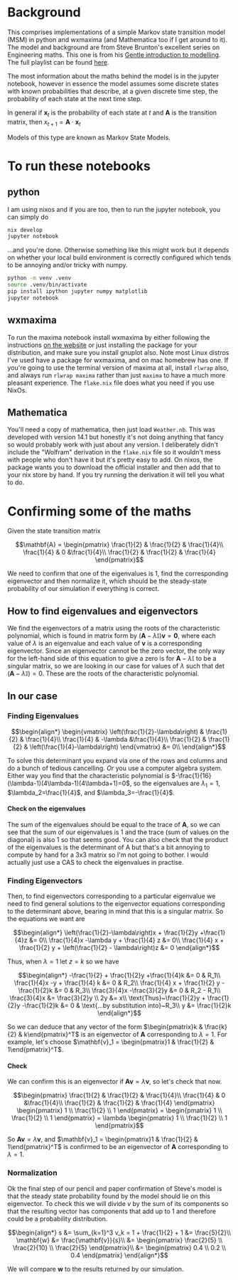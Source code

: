 # Background

This comprises implementations of a simple Markov state transition model (MSM) in python and wxmaxima (and Mathematica
too if I get around to it).  The model and background are from Steve Brunton's excellent series on Engineering maths.
This one is from his [Gentle introduction to modelling](https://www.youtube.com/watch?v=K-8F_zDMDUI).  The full playlist
can be found [here](https://www.youtube.com/playlist?list=PLMrJAkhIeNNTYaOnVI3QpH7jgULnAmvPA).

The most information about the maths behind the model is in the jupyter notebook, however in essence the model assumes
some discrete states with known probabilities that describe, at a given discrete time step, the probability of each state
at the next time step.

In general if $`\mathbf{x}_t`$ is the probability of each state at $`t`$ and $`\mathbf{A}`$ is the transition matrix, then
$`x_{t+1}=\mathbf{A}\cdot\mathbf{x}_t`$

Models of this type are known as Markov State Models.

# To run these notebooks

## python

I am using nixos and if you are too, then to run the jupyter notebook, you can simply do

```bash
nix develop
jupyter notebook
```
...and you're done.  Otherwise something like this might work but it depends on whether your local build environment is
correctly configured which tends to be annoying and/or tricky with numpy.

```bash
python -m venv .venv
source .venv/bin/activate
pip install ipython jupyter numpy matplotlib
jupyter notebook
```

## wxmaxima

To run the maxima notebook install wxmaxima by either following the instructions [on the
website](https://wxmaxima-developers.github.io/wxmaxima/download.html) or just installing the package for your
distribution, and make sure you install gnuplot also.  Note most Linux distros I've used have a package for wxmaxima,
and on mac homebrew has one.  If you're going to use the terminal version of maxima at all, install `rlwrap` also, and
always run `rlwrap maxima` rather than just `maxima` to have a much more pleasant experience. The `flake.nix` file does
what you need if you use NixOs.

## Mathematica

You'll need a copy of mathematica, then just load `Weather.nb`. This was developed with version 14.1 but honestly it's
not doing anything that fancy so would probably work with just about any version. I deliberately didn't include the
"Wolfram" derivation in the `flake.nix` file so it wouldn't mess with people who don't have it but it's pretty easy to
add. On nixos, the package wants you to download the official installer and then add that to your nix store by hand.  If
you try running the derivation it will tell you what to do.

# Confirming some of the maths

Given the state transition matrix
```math
\mathbf{A} = \begin{pmatrix}
\frac{1}{2} & \frac{1}{2} & \frac{1}{4}\\
\frac{1}{4} & 0 &\frac{1}{4}\\
\frac{1}{2} & \frac{1}{2} & \frac{1}{4}
\end{pmatrix}
```
We need to confirm that one of the eigenvalues is 1, find the corresponding eigenvector and then normalize it, which
should be the steady-state probability of our simulation if everything is correct.

## How to find eigenvalues and eigenvectors

We find the eigenvectors of a matrix using the roots of the characteristic polynomial, which is found in matrix form by
$`\bigl(\mathbf{A}-\lambda\mathbb{I}\bigr)\mathbf{v} = \mathbf{0},`$ where each value of $`\lambda`$ is an eigenvalue
and each value of $`\mathbf{v}`$ is a corresponding eigenvector. Since an eigenvector cannot be the zero vector, the
only way for the left-hand side of this equation to give a zero is for $`\mathbf{A}-\lambda\mathbb{I}`$ to be a singular
matrix, so we are looking in our case for values of $`\lambda`$ such that
$`\mathop{\mathrm{det}}\bigl(\mathbf{A}-\lambda\mathbb{I}\bigr)=0`$. These are the roots of the characteristic
polynomial.

## In our case

### Finding Eigenvalues
```math
\begin{align*}
\begin{vmatrix}
\left(\frac{1}{2}-\lambda\right) & \frac{1}{2} & \frac{1}{4}\\
\frac{1}{4} & -\lambda &\frac{1}{4}\\
\frac{1}{2} & \frac{1}{2} & \left(\frac{1}{4}-\lambda\right)
\end{vmatrix} &= 0\\
\end{align*}
```

To solve this determinant you expand via one of the rows and columns and do a bunch of tedious cancelling.  *Or* you use
a computer algebra system.  Either way you find that the characteristic polynomial is
$`-\frac{1}{16}(\lambda-1)(4\lambda-1)(4\lambda+1)=0`$, so the eigenvalues are $`\lambda_1=1`$, $`\lambda_2=\frac{1}{4}`$,
and $`\lambda_3=-\frac{1}{4}`$.

#### Check on the eigenvalues

The sum of the eigenvalues should be equal to the trace of $`\mathbf{A}`$, so we can see that the sum of our eigenvalues
is 1 and the trace (sum of values on the diagonal) is also 1 so that seems good. You can also check that the product of
the eigenvalues is the determinant of A but that's a bit annoying to compute by hand for a 3x3 matrix so I'm not going
to bother.  I would actually just use a CAS to check the eigenvalues in practise.

### Finding Eigenvectors
Then, to find eigenvectors corresponding to a particular eigenvalue we need to find general solutions to the eigenvector
equations corresponding to the determinant above, bearing in mind that this is a singular matrix. So the equations we
want are

```math
\begin{align*}
\left(\frac{1}{2}-\lambda\right)x + \frac{1}{2}y +\frac{1}{4}z &= 0\\
\frac{1}{4}x -\lambda y + \frac{1}{4} z &= 0\\
\frac{1}{4} x + \frac{1}{2} y + \left(\frac{1}{2} - \lambda\right)z &= 0
\end{align*}
```
Thus, when $`\lambda=1`$ let $`z=k`$ so we have

```math
\begin{align*}
-\frac{1}{2} + \frac{1}{2}y +\frac{1}{4}k &= 0 & R_1\\
\frac{1}{4}x -y + \frac{1}{4} k &= 0 & R_2\\
\frac{1}{4} x + \frac{1}{2} y -\frac{1}{2}k &= 0 & R_3\\
\frac{3}{4}x -\frac{3}{2}y &= 0 & R_2 - R_1\\
\frac{3}{4}x &= \frac{3}{2}y \\
2y &= x\\
\text{Thus}~\frac{1}{2}y + \frac{1}{2}y -\frac{1}{2}k &= 0 & \text{...by substitution into}~R_3\\
y &= \frac{1}{2}k
\end{align*}
```
So we can deduce that any vector of the form
$`\begin{pmatrix}k & \frac{k}{2} & k\end{pmatrix}^T`$ is an eigenvector of $`\mathbf{A}`$ corresponding to $`\lambda =
1`$.  For example, let's choose $`\mathbf{v}_1 = \begin{pmatrix}1 & \frac{1}{2} & 1\end{pmatrix}^T`$.

#### Check

We can confirm this is an eigenvector if $`\mathbf{Av} = \lambda\mathbf{v}`$, so let's check that now.

```math
\begin{pmatrix}
\frac{1}{2} & \frac{1}{2} & \frac{1}{4}\\
\frac{1}{4} & 0 &\frac{1}{4}\\
\frac{1}{2} & \frac{1}{2} & \frac{1}{4}
\end{pmatrix}
\begin{pmatrix}
1 \\ \frac{1}{2} \\ 1
\end{pmatrix} =
\begin{pmatrix}
1 \\ \frac{1}{2} \\ 1
\end{pmatrix} = \lambda
\begin{pmatrix}
1 \\ \frac{1}{2} \\ 1
\end{pmatrix}
```
So
$`\mathbf{Av} = \lambda\mathbf{v}`$, and $`\mathbf{v}_1 = \begin{pmatrix}1 & \frac{1}{2} & 1\end{pmatrix}^T`$ is
confirmed to be an eigenvector of $`\mathbf{A}`$ corresponding to $`\lambda=1`$.

### Normalization

Ok the final step of our pencil and paper confirmation of Steve's model is that the steady state probability found by
the model should lie on this eigenvector.  To check this we will divide $`v`$ by the sum of its components so that the
resulting vector has components that add up to 1 and therefore could be a probability distribution.

```math
\begin{align*}
s &= \sum_{k=1}^3 v_k = 1 + \frac{1}{2} + 1
&= \frac{5}{2}\\
\mathbf{w} &= \frac{\mathbf{v}}{s}\\
&= \begin{pmatrix}
\frac{2}{5} \\ \frac{2}{10} \\ \frac{2}{5}
\end{pmatrix}\\
&= \begin{pmatrix}
0.4 \\ 0.2 \\ 0.4
\end{pmatrix}
\end{align*}
```

We will compare $`\mathbf{w}`$ to the results returned by our simulation.

